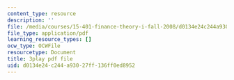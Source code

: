 ```yaml
---
content_type: resource
description: ''
file: /media/courses/15-401-finance-theory-i-fall-2008/d0134e24c244a93027ff136ff0ed8952_Q2qjnLO3I_M.pdf
file_type: application/pdf
learning_resource_types: []
ocw_type: OCWFile
resourcetype: Document
title: 3play pdf file
uid: d0134e24-c244-a930-27ff-136ff0ed8952
---
```

